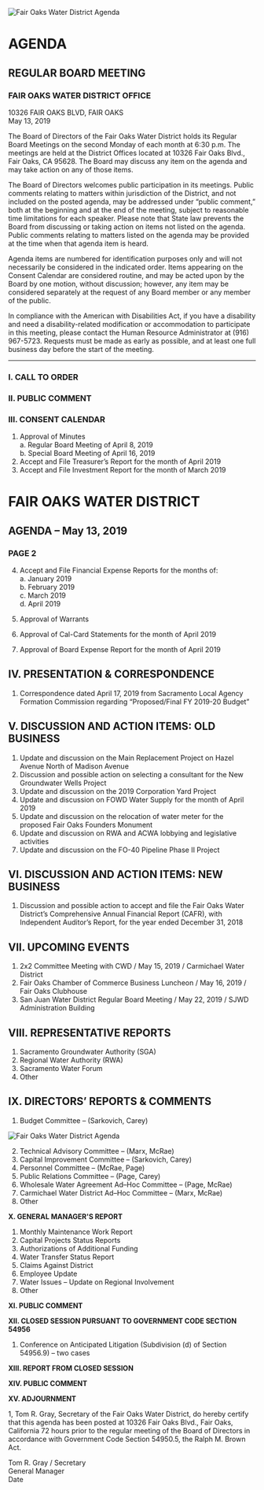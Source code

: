 <!-- Page 1 -->
![Fair Oaks Water District Agenda](https://example.com/image.png)

# AGENDA
## REGULAR BOARD MEETING

### FAIR OAKS WATER DISTRICT OFFICE  
10326 FAIR OAKS BLVD, FAIR OAKS  
May 13, 2019

The Board of Directors of the Fair Oaks Water District holds its Regular Board Meetings on the second Monday of each month at 6:30 p.m. The meetings are held at the District Offices located at 10326 Fair Oaks Blvd., Fair Oaks, CA 95628. The Board may discuss any item on the agenda and may take action on any of those items.

The Board of Directors welcomes public participation in its meetings. Public comments relating to matters within jurisdiction of the District, and not included on the posted agenda, may be addressed under “public comment,” both at the beginning and at the end of the meeting, subject to reasonable time limitations for each speaker. Please note that State law prevents the Board from discussing or taking action on items not listed on the agenda. Public comments relating to matters listed on the agenda may be provided at the time when that agenda item is heard.

Agenda items are numbered for identification purposes only and will not necessarily be considered in the indicated order. Items appearing on the Consent Calendar are considered routine, and may be acted upon by the Board by one motion, without discussion; however, any item may be considered separately at the request of any Board member or any member of the public.

In compliance with the American with Disabilities Act, if you have a disability and need a disability-related modification or accommodation to participate in this meeting, please contact the Human Resource Administrator at (916) 967-5723. Requests must be made as early as possible, and at least one full business day before the start of the meeting.

---

### I. CALL TO ORDER  
### II. PUBLIC COMMENT  
### III. CONSENT CALENDAR  
1. Approval of Minutes  
   a. Regular Board Meeting of April 8, 2019  
   b. Special Board Meeting of April 16, 2019  
2. Accept and File Treasurer’s Report for the month of April 2019  
3. Accept and File Investment Report for the month of March 2019  
<!-- Page 2 -->
# FAIR OAKS WATER DISTRICT  
## AGENDA – May 13, 2019  
### PAGE 2  

4. Accept and File Financial Expense Reports for the months of:  
   a. January 2019  
   b. February 2019  
   c. March 2019  
   d. April 2019  

5. Approval of Warrants  
6. Approval of Cal-Card Statements for the month of April 2019  
7. Approval of Board Expense Report for the month of April 2019  

## IV. PRESENTATION & CORRESPONDENCE  
1. Correspondence dated April 17, 2019 from Sacramento Local Agency Formation Commission regarding “Proposed/Final FY 2019-20 Budget”  

## V. DISCUSSION AND ACTION ITEMS: OLD BUSINESS  
1. Update and discussion on the Main Replacement Project on Hazel Avenue North of Madison Avenue  
2. Discussion and possible action on selecting a consultant for the New Groundwater Wells Project  
3. Update and discussion on the 2019 Corporation Yard Project  
4. Update and discussion on FOWD Water Supply for the month of April 2019  
5. Update and discussion on the relocation of water meter for the proposed Fair Oaks Founders Monument  
6. Update and discussion on RWA and ACWA lobbying and legislative activities  
7. Update and discussion on the FO-40 Pipeline Phase II Project  

## VI. DISCUSSION AND ACTION ITEMS: NEW BUSINESS  
1. Discussion and possible action to accept and file the Fair Oaks Water District’s Comprehensive Annual Financial Report (CAFR), with Independent Auditor’s Report, for the year ended December 31, 2018  

## VII. UPCOMING EVENTS  
1. 2x2 Committee Meeting with CWD / May 15, 2019 / Carmichael Water District  
2. Fair Oaks Chamber of Commerce Business Luncheon / May 16, 2019 / Fair Oaks Clubhouse  
3. San Juan Water District Regular Board Meeting / May 22, 2019 / SJWD Administration Building  

## VIII. REPRESENTATIVE REPORTS  
1. Sacramento Groundwater Authority (SGA)  
2. Regional Water Authority (RWA)  
3. Sacramento Water Forum  
4. Other  

## IX. DIRECTORS’ REPORTS & COMMENTS  
1. Budget Committee – (Sarkovich, Carey)  
<!-- Page 3 -->
![Fair Oaks Water District Agenda](https://via.placeholder.com/993x768.png?text=Fair+Oaks+Water+District+Agenda)

2. Technical Advisory Committee – (Marx, McRae)  
3. Capital Improvement Committee – (Sarkovich, Carey)  
4. Personnel Committee – (McRae, Page)  
5. Public Relations Committee – (Page, Carey)  
6. Wholesale Water Agreement Ad–Hoc Committee – (Page, McRae)  
7. Carmichael Water District Ad–Hoc Committee – (Marx, McRae)  
8. Other  

**X. GENERAL MANAGER'S REPORT**  
1. Monthly Maintenance Work Report  
2. Capital Projects Status Reports  
3. Authorizations of Additional Funding  
4. Water Transfer Status Report  
5. Claims Against District  
6. Employee Update  
7. Water Issues – Update on Regional Involvement  
8. Other  

**XI. PUBLIC COMMENT**  

**XII. CLOSED SESSION PURSUANT TO GOVERNMENT CODE SECTION 54956**  
1. Conference on Anticipated Litigation (Subdivision (d) of Section 54956.9) – two cases  

**XIII. REPORT FROM CLOSED SESSION**  

**XIV. PUBLIC COMMENT**  

**XV. ADJOURNMENT**  

1, Tom R. Gray, Secretary of the Fair Oaks Water District, do hereby certify that this agenda has been posted at 10326 Fair Oaks Blvd., Fair Oaks, California 72 hours prior to the regular meeting of the Board of Directors in accordance with Government Code Section 54950.5, the Ralph M. Brown Act.  

Tom R. Gray / Secretary  
General Manager  
Date  
